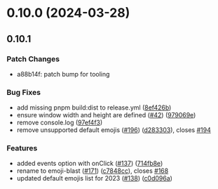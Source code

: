 # 0.10.0 (2024-03-28)

## 0.10.1

### Patch Changes

- a88b14f: patch bump for tooling

### Bug Fixes

- add missing pnpm build:dist to release.yml ([8ef426b](https://github.com/JoshuaKGoldberg/emoji-blast/commit/8ef426b3d74618bd9f65604dfd7ef4dafedf641a))
- ensure window width and height are defined ([#42](https://github.com/JoshuaKGoldberg/emoji-blast/issues/42)) ([979069e](https://github.com/JoshuaKGoldberg/emoji-blast/commit/979069e9b52f1f2ae0165db0ef56684cd1b31951))
- remove console.log ([97ef4f3](https://github.com/JoshuaKGoldberg/emoji-blast/commit/97ef4f387bd2d2f22243a39f3c38012793dd6ef5))
- remove unsupported default emojis ([#196](https://github.com/JoshuaKGoldberg/emoji-blast/issues/196)) ([d283303](https://github.com/JoshuaKGoldberg/emoji-blast/commit/d283303f72d118aeec9613d0f2898ac6555dddcb)), closes [#194](https://github.com/JoshuaKGoldberg/emoji-blast/issues/194)

### Features

- added events option with onClick ([#137](https://github.com/JoshuaKGoldberg/emoji-blast/issues/137)) ([714fb8e](https://github.com/JoshuaKGoldberg/emoji-blast/commit/714fb8e62d1e3de7bb58ede1744d2c03ffa3ab97))
- rename to emoji-blast ([#171](https://github.com/JoshuaKGoldberg/emoji-blast/issues/171)) ([c7848cc](https://github.com/JoshuaKGoldberg/emoji-blast/commit/c7848ccb2c4e57d4533617a2f5fe53b60daee67f)), closes [#168](https://github.com/JoshuaKGoldberg/emoji-blast/issues/168)
- updated default emojis list for 2023 ([#138](https://github.com/JoshuaKGoldberg/emoji-blast/issues/138)) ([c0d096a](https://github.com/JoshuaKGoldberg/emoji-blast/commit/c0d096af71b69bdf6fb3d4dd246efb02b0b65bf5))
